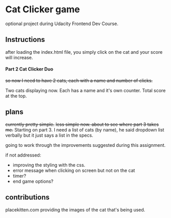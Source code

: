 # Cat Clicker game
optional project during Udacity Frontend Dev Course.

## Instructions

after loading the index.html file, you simply click on the cat and your score will increase.

#### Part 2 Cat Clicker Duo
~~so now I need to have 2 cats, each with a name and number of clicks.~~

Two cats displaying now. Each has a name and it's own counter. Total score at the top.

## plans

~~currently pretty simple.~~
~~less simple now. about to see where part 3 takes me.~~
Starting on part 3. I need a list of cats (by name), he said dropdown list verbally but it just says a list in the specs.

going to work through the improvements suggested during this assignment. 

if not addressed:
- improving the styling with the css. 
- error message when clicking on screen but not on the cat
- timer?
- end game options?

## contributions

placekitten.com providing the images of the cat that's being used.
